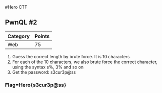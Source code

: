 #Hero CTF
## PwnQL #2

Category | Points
--- | ---
Web | 75

1. Guess the correct length by brute force. It is 10 characters
2. For each of the 10 characters, we also brute force the correct character, using the syntax s%, 3% and so on
3. Get the password: s3cur3p@ss

### Flag=Hero{s3cur3p@ss}